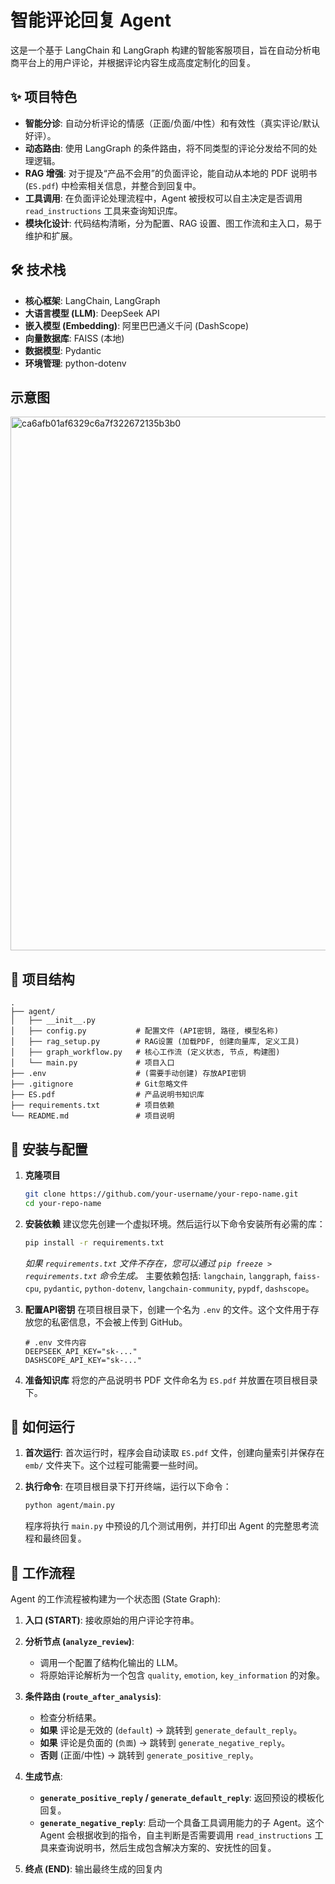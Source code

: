 # 智能评论回复 Agent

这是一个基于 LangChain 和 LangGraph 构建的智能客服项目，旨在自动分析电商平台上的用户评论，并根据评论内容生成高度定制化的回复。

## ✨ 项目特色

- **智能分诊**: 自动分析评论的情感（正面/负面/中性）和有效性（真实评论/默认好评）。
- **动态路由**: 使用 LangGraph 的条件路由，将不同类型的评论分发给不同的处理逻辑。
- **RAG 增强**: 对于提及“产品不会用”的负面评论，能自动从本地的 PDF 说明书 (`ES.pdf`) 中检索相关信息，并整合到回复中。
- **工具调用**: 在负面评论处理流程中，Agent 被授权可以自主决定是否调用 `read_instructions` 工具来查询知识库。
- **模块化设计**: 代码结构清晰，分为配置、RAG 设置、图工作流和主入口，易于维护和扩展。

## 🛠️ 技术栈

- **核心框架**: LangChain, LangGraph
- **大语言模型 (LLM)**: DeepSeek API
- **嵌入模型 (Embedding)**: 阿里巴巴通义千问 (DashScope)
- **向量数据库**: FAISS (本地)
- **数据模型**: Pydantic
- **环境管理**: python-dotenv

## 示意图
<img width="1584" height="854" alt="ca6afb01af6329c6a7f322672135b3b0" src="https://github.com/user-attachments/assets/2d864ea6-29e6-4601-841b-e3d544e5d2f1" />



## 📂 项目结构

```
.
├── agent/
│   ├── __init__.py
│   ├── config.py           # 配置文件 (API密钥, 路径, 模型名称)
│   ├── rag_setup.py        # RAG设置 (加载PDF, 创建向量库, 定义工具)
│   ├── graph_workflow.py   # 核心工作流 (定义状态, 节点, 构建图)
│   └── main.py             # 项目入口
├── .env                    # (需要手动创建) 存放API密钥
├── .gitignore              # Git忽略文件
├── ES.pdf                  # 产品说明书知识库
├── requirements.txt        # 项目依赖
└── README.md               # 项目说明
```

## 🚀 安装与配置

1.  **克隆项目**
    ```bash
    git clone https://github.com/your-username/your-repo-name.git
    cd your-repo-name
    ```

2.  **安装依赖**
    建议您先创建一个虚拟环境。然后运行以下命令安装所有必需的库：
    ```bash
    pip install -r requirements.txt
    ```
    *如果 `requirements.txt` 文件不存在，您可以通过 `pip freeze > requirements.txt` 命令生成。*
    主要依赖包括: `langchain`, `langgraph`, `faiss-cpu`, `pydantic`, `python-dotenv`, `langchain-community`, `pypdf`, `dashscope`。

3.  **配置API密钥**
    在项目根目录下，创建一个名为 `.env` 的文件。这个文件用于存放您的私密信息，不会被上传到 GitHub。
    ```
    # .env 文件内容
    DEEPSEEK_API_KEY="sk-..."
    DASHSCOPE_API_KEY="sk-..."
    ```

4.  **准备知识库**
    将您的产品说明书 PDF 文件命名为 `ES.pdf` 并放置在项目根目录下。

## 🏃 如何运行

1.  **首次运行**:
    首次运行时，程序会自动读取 `ES.pdf` 文件，创建向量索引并保存在 `emb/` 文件夹下。这个过程可能需要一些时间。

2.  **执行命令**:
    在项目根目录下打开终端，运行以下命令：
    ```bash
    python agent/main.py
    ```
    程序将执行 `main.py` 中预设的几个测试用例，并打印出 Agent 的完整思考流程和最终回复。

## 🧠 工作流程

Agent 的工作流程被构建为一个状态图 (State Graph):

1.  **入口 (START)**: 接收原始的用户评论字符串。

2.  **分析节点 (`analyze_review`)**:
    - 调用一个配置了结构化输出的 LLM。
    - 将原始评论解析为一个包含 `quality`, `emotion`, `key_information` 的对象。

3.  **条件路由 (`route_after_analysis`)**:
    - 检查分析结果。
    - **如果** 评论是无效的 (`default`) -> 跳转到 `generate_default_reply`。
    - **如果** 评论是负面的 (`负面`) -> 跳转到 `generate_negative_reply`。
    - **否则** (正面/中性) -> 跳转到 `generate_positive_reply`。

4.  **生成节点**:
    - **`generate_positive_reply` / `generate_default_reply`**: 返回预设的模板化回复。
    - **`generate_negative_reply`**: 启动一个具备工具调用能力的子 Agent。这个 Agent 会根据收到的指令，自主判断是否需要调用 `read_instructions` 工具来查询说明书，然后生成包含解决方案的、安抚性的回复。

5.  **终点 (END)**: 输出最终生成的回复内
